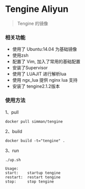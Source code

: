 # Tengine Aliyun

> Tengine 的镜像


### 相关功能
- 使用了 Ubuntu:14.04 为基础镜像
- 使用zsh
- 配置了 Vim, 加入了常用的基础配置
- 安装了Supervisor
- 使用了 LUAJIT 进行解析lua
- 使用 ngx_lua 提供 nginx lua 支持
- 安装了 tengine2.1.2版本

### 使用方法

1、pull 

```
docker pull simman/tengine
```

2、build

```
docker build -t="tengine" .
```

3、run

`./up.sh`

```
Usage:
start:    startup tengine
restart:  restart tengine
stop:     stop tengine
```
